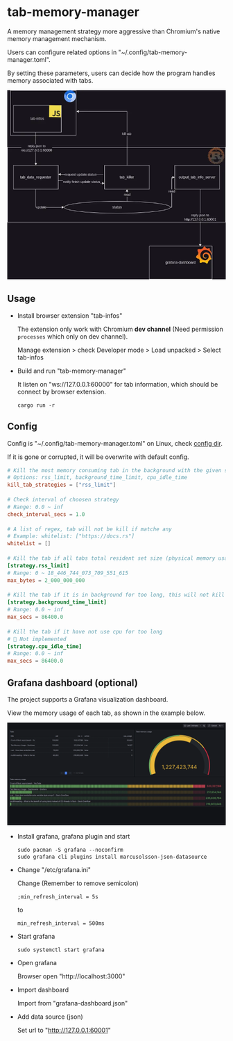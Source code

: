 # tab-memory-manager

A memory management strategy more aggressive than Chromium's native memory management mechanism.

Users can configure related options in "~/.config/tab-memory-manager.toml".

By setting these parameters, users can decide how the program handles memory associated with tabs.

![grafana-dashboard-preview](assets/architecture.webp)

## Usage

- Install browser extension "tab-infos"

  The extension only work with Chromium **dev channel** (Need permission `processes` which only on dev channel).

  Manage extension > check Developer mode > Load unpacked > Select tab-infos

- Build and run "tab-memory-manager"

  It listen on "ws://127.0.0.1:60000" for tab information, which should be connect by browser extension.

  ```shell
  cargo run -r
  ```

## Config

Config is "~/.config/tab-memory-manager.toml" on Linux, check [config dir](https://docs.rs/dirs/latest/dirs/fn.config_dir.html).

If it is gone or corrupted, it will be overwrite with default config.

```toml
# Kill the most memory consuming tab in the background with the given strategy
# Options: rss_limit, background_time_limit, cpu_idle_time
kill_tab_strategies = ["rss_limit"]

# Check interval of choosen strategy
# Range: 0.0 ~ inf
check_interval_secs = 1.0

# A list of regex, tab will not be kill if matche any
# Example: whitelist: ["https://docs.rs"]
whitelist = []

# Kill the tab if all tabs total resident set size (physical memory usage) hit limit, kill in descending order
[strategy.rss_limit]
# Range: 0 ~ 18_446_744_073_709_551_615
max_bytes = 2_000_000_000

# Kill the tab if it is in background for too long, this will not kill "New Tab"
[strategy.background_time_limit]
# Range: 0.0 ~ inf
max_secs = 86400.0

# Kill the tab if it have not use cpu for too long
# 🚧 Not implemented
[strategy.cpu_idle_time]
# Range: 0.0 ~ inf
max_secs = 86400.0
```

## Grafana dashboard (optional)

The project supports a Grafana visualization dashboard.

View the memory usage of each tab, as shown in the example below.

![grafana-dashboard-preview](assets/grafana-dashboard-preview.webp)

- Install grafana, grafana plugin and start

  ```
  sudo pacman -S grafana --noconfirm
  sudo grafana cli plugins install marcusolsson-json-datasource
  ```

- Change "/etc/grafana.ini"

  Change (Remember to remove semicolon)

  ```
  ;min_refresh_interval = 5s
  ```
  to

  ```
  min_refresh_interval = 500ms
  ```

- Start grafana

  ```
  sudo systemctl start grafana
  ```

- Open grafana

  Browser open "http://localhost:3000"

- Import dashboard

  Import from "grafana-dashboard.json"

- Add data source (json)

  Set url to "http://127.0.0.1:60001"

